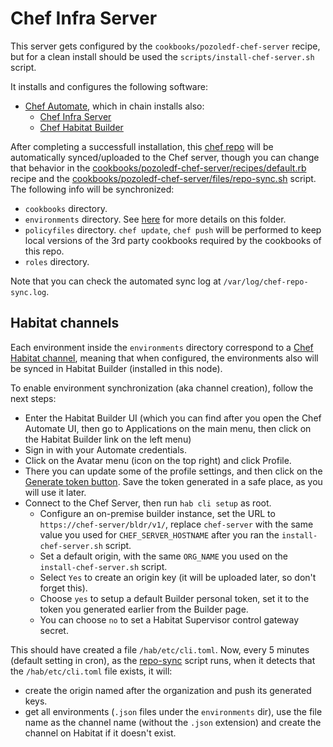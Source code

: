 # Chef Infra Server

This server gets configured by the `cookbooks/pozoledf-chef-server` recipe, but for a
clean install should be used the `scripts/install-chef-server.sh` script.

It installs and configures the following software:

- [Chef Automate](https://docs.chef.io/automate/infra_server/), which in chain installs also:
  - [Chef Infra Server](https://docs.chef.io/server/)
  - [Chef Habitat Builder](https://docs.chef.io/habitat/builder_overview/)

After completing a successfull installation, this [chef repo](https://docs.chef.io/chef_repo/) 
will be automatically synced/uploaded to the Chef server, though you can change that behavior
in the [cookbooks/pozoledf-chef-server/recipes/default.rb](../cookbooks/pozoledf-chef-server/recipes/default.rb) recipe and the
[cookbooks/pozoledf-chef-server/files/repo-sync.sh](../cookbooks/pozoledf-chef-server/files/repo-sync.sh) script. The following info will be synchronized:

- `cookbooks` directory.
- `environments` directory. See [here](#Habitat_channels) for more details on this folder.
- `policyfiles` directory. `chef update`, `chef push` will be performed to keep local
  versions of the 3rd party cookbooks required by the cookbooks of this repo.
- `roles` directory.

Note that you can check the automated sync log at `/var/log/chef-repo-sync.log`.

## Habitat channels

Each environment inside the `environments` directory correspond to a [Chef Habitat channel](https://docs.chef.io/habitat/pkg_promote/#continuous-deployment-using-channels), meaning
that when configured, the environments also will be synced in Habitat Builder (installed
in this node).

To enable environment synchronization (aka channel creation), follow the next steps:
- Enter the Habitat Builder UI (which you can find after you open the Chef Automate UI,
  then go to Applications on the main menu, then click on the Habitat Builder link on the left menu)
- Sign in with your Automate credentials.
- Click on the Avatar menu (icon on the top right) and click Profile.
- There you can update some of the profile settings, and then click on the 
  [Generate token button](https://docs.chef.io/habitat/builder_profile/#create-a-personal-access-token).
  Save the token generated in a safe place, as you will use it later.
- Connect to the Chef Server, then run `hab cli setup` as root.
  - Configure an on-premise builder instance, set the URL to
    `https://chef-server/bldr/v1/`, replace `chef-server` with
    the same value you used for `CHEF_SERVER_HOSTNAME` after you ran
    the `install-chef-server.sh` script.
  - Set a default origin, with the same `ORG_NAME` you used on the
    `install-chef-server.sh` script.
  - Select `Yes` to create an origin key (it will be uploaded later, so don't forget this).
  - Choose `yes` to setup a default Builder personal token, set it to the
    token you generated earlier from the Builder page.
  - You can choose `no` to set a Habitat Supervisor control gateway secret.

This should have created a file `/hab/etc/cli.toml`. Now, every 5 minutes
(default setting in cron), as the [repo-sync](../cookbooks/pozoledf-chef-server/files/repo-sync.sh) script runs, when it detects that the `/hab/etc/cli.toml` file
exists, it will:
- create the origin named after the organization and push its generated keys.
- get all environments (`.json` files under the `environments` dir), use
the file name as the channel name (without the `.json` extension) and create the
channel on Habitat if it doesn't exist.

